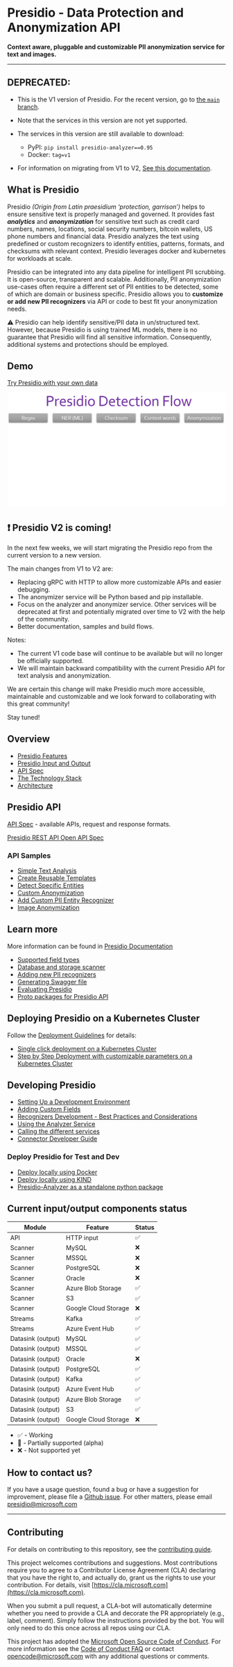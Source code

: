 # Presidio - Data Protection and Anonymization API

**Context aware, pluggable and customizable PII anonymization service for text and images.**

---

## DEPRECATED: 
- This is the V1 version of Presidio. For the recent version, go to [the `main` branch](https://github.com/microsoft/presidio/tree/main).
- Note that the services in this version are not yet supported. 
- The services in this version are still available to download:
  - PyPI: `pip install presidio-analyzer==0.95`
  - Docker: `tag=v1`

- For information on migrating from V1 to V2, [See this documentation](https://microsoft.github.io/presidio/presidio_V2.html).

## What is Presidio

Presidio _(Origin from Latin praesidium ‘protection, garrison’)_ helps to ensure sensitive text is properly managed and governed. It provides fast **_analytics_** and **_anonymization_** for sensitive text such as credit card numbers, names, locations, social security numbers, bitcoin wallets, US phone numbers and financial data.
Presidio analyzes the text using predefined or custom recognizers to identify entities, patterns, formats, and checksums with relevant context. Presidio leverages docker and kubernetes for workloads at scale.

Presidio can be integrated into any data pipeline for intelligent PII scrubbing. It is open-source, transparent and scalable. Additionally, PII anonymization use-cases often require a different set of PII entities to be detected, some of which are domain or business specific. Presidio allows you to **customize or add new PII recognizers** via API or code to best fit your anonymization needs.

:warning: Presidio can help identify sensitive/PII data in un/structured text. However, because Presidio is using trained ML models, there is no guarantee that Presidio will find all sensitive information. Consequently, additional systems and protections should be employed.

## Demo

[Try Presidio with your own data](https://aka.ms/presidio-demo)

<p align="center">
  <kbd>  
  <img width="-100" height="-50" src="docs/assets/presidio_gif.gif">
  </kbd>
</p>

## :exclamation: Presidio V2 is coming!

In the next few weeks, we will start migrating the Presidio repo from the current version to a new version.

The main changes from V1 to V2 are:
	
- Replacing gRPC with HTTP to allow more customizable APIs and easier debugging.
- The anonymizer service will be Python based and pip installable.
- Focus on the analyzer and anonymizer service. Other services will be deprecated at first and potentially migrated over time to V2 with the help of the community.
- Better documentation, samples and build flows.


Notes:

- The current V1 code base will continue to be available but will no longer be officially supported.
- We will maintain backward compatibility with the current Presidio API for text analysis and anonymization.

We are certain this change will make Presidio much more accessible, maintainable and customizable and we look forward to collaborating with this great community!

Stay tuned!


## Overview

- [Presidio Features](docs/overview.md#features)
- [Presidio Input and Output](docs/overview.md#input-and-output)
- [API Spec](presidio-api/cmd/presidio-api/docs/readme.md)
- [The Technology Stack](docs/overview.md#the-technology-stack)
- [Architecture](docs/design.md)

## Presidio API

[API Spec](presidio-api/cmd/presidio-api/docs/readme.md) - available APIs, request and response formats.

[Presidio REST API Open API Spec](https://editor.swagger.io/?url=https://raw.githubusercontent.com/microsoft/presidio/master/presidio-api/cmd/presidio-api/docs/swagger.yaml)

### API Samples

- [Simple Text Analysis](docs/samples.md/#simple-text-analysis)
- [Create Reusable Templates](docs/samples.md/#create-reusable-templates)
- [Detect Specific Entities](docs/samples.md/#detect-specific-entities)
- [Custom Anonymization](docs/samples.md/#custom-anonymization)
- [Add Custom PII Entity Recognizer](docs/samples.md/#add-custom-pii-entity-recognizer)
- [Image Anonymization](docs/samples.md/#image-anonymization)

## Learn more

More information can be found in [Presidio Documentation](https://microsoft.github.io/presidio/)

- [Supported field types](docs/field_types.md)
- [Database and storage scanner](docs/tutorial_scheduler.md)
- [Adding new PII recognizers](docs/custom_fields.md)
- [Generating Swagger file](presidio-api/cmd/presidio-api/docs/readme.md)
- [Evaluating Presidio](https://github.com/microsoft/presidio-research)
- [Proto packages for Presidio API](https://github.com/microsoft/presidio-genproto)

## Deploying Presidio on a Kubernetes Cluster

Follow the [Deployment Guidelines](docs/deploy.md) for details:

- [Single click deployment on a Kubernetes Cluster](docs/deploy.md#single-click-deployment)
- [Step by Step Deployment with customizable parameters on a Kubernetes Cluster](docs/deploy.md#step-by-step-deployment-with-customizable-parameters)

## Developing Presidio

- [Setting Up a Development Environment](docs/development.md)
- [Adding Custom Fields](docs/custom_fields.md)
- [Recognizers Development - Best Practices and Considerations](docs/developing_recognizers.md)
- [Using the Analyzer Service](docs/tutorial_analyzer.md)
- [Calling the different services](docs/tutorial_service.md)
- [Connector Developer Guide](docs/tutorial_connector.md)

### Deploy Presidio for Test and Dev

- [Deploy locally using Docker](docs/deploy.md#the-easy-way-with-docker)
- [Deploy locally using KIND](docs/deploy.md#deploy-locally-with-kind)
- [Presidio-Analyzer as a standalone python package](docs/deploy.md#install-presidio-analyzer-as-a-python-package)

## Current input/output components status

| Module            | Feature              | Status             |
| ----------------- | -------------------- | ------------------ |
| API               | HTTP input           | :white_check_mark: |
| Scanner           | MySQL                | :x:                |
| Scanner           | MSSQL                | :x:                |
| Scanner           | PostgreSQL           | :x:                |
| Scanner           | Oracle               | :x:                |
| Scanner           | Azure Blob Storage   | :white_check_mark: |
| Scanner           | S3                   | :white_check_mark: |
| Scanner           | Google Cloud Storage | :x:                |
| Streams           | Kafka                | :white_check_mark: |
| Streams           | Azure Event Hub      | :white_check_mark: |
| Datasink (output) | MySQL                | :white_check_mark: |
| Datasink (output) | MSSQL                | :white_check_mark: |
| Datasink (output) | Oracle               | :x:                |
| Datasink (output) | PostgreSQL           | :white_check_mark: |
| Datasink (output) | Kafka                | :white_check_mark: |
| Datasink (output) | Azure Event Hub      | :white_check_mark: |
| Datasink (output) | Azure Blob Storage   | :white_check_mark: |
| Datasink (output) | S3                   | :white_check_mark: |
| Datasink (output) | Google Cloud Storage | :x:                |

- :white_check_mark: - Working
- :large_orange_diamond: - Partially supported (alpha)
- :x: - Not supported yet

## How to contact us?

If you have a usage question, found a bug or have a suggestion for improvement, please file a [Github issue](https://github.com/microsoft/presidio/issues).
For other matters, please email presidio@microsoft.com


---

## Contributing

For details on contributing to this repository, see the [contributing guide](CONTRIBUTING.md).

This project welcomes contributions and suggestions. Most contributions require you to agree to a
Contributor License Agreement (CLA) declaring that you have the right to, and actually do, grant us
the rights to use your contribution. For details, visit [https://cla.microsoft.com](https://cla.microsoft.com).

When you submit a pull request, a CLA-bot will automatically determine whether you need to provide
a CLA and decorate the PR appropriately (e.g., label, comment). Simply follow the instructions
provided by the bot. You will only need to do this once across all repos using our CLA.

This project has adopted the [Microsoft Open Source Code of Conduct](https://opensource.microsoft.com/codeofconduct/).
For more information see the [Code of Conduct FAQ](https://opensource.microsoft.com/codeofconduct/faq/) or
contact [opencode@microsoft.com](mailto:opencode@microsoft.com) with any additional questions or comments.
